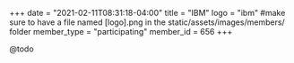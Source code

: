 +++
date = "2021-02-11T08:31:18-04:00"
title = "IBM"
logo = "ibm" #make sure to have a file named [logo].png in the static/assets/images/members/ folder
member_type = "participating"
member_id = 656
+++

@todo